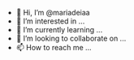 - 👋 Hi, I’m @mariadeiaa
- 👀 I’m interested in ...
- 🌱 I’m currently learning ...
- 💞️ I’m looking to collaborate on ...
- 📫 How to reach me ...

<!---
mariadeiaa/mariadeiaa is a ✨ special ✨ repository because its `README.md` (this file) appears on your GitHub profile.
You can click the Preview link to take a look at your changes.
--->

